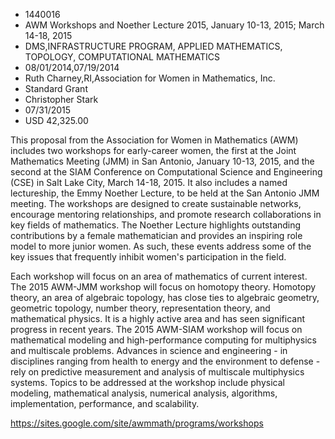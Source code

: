 
* 1440016
* AWM Workshops and Noether Lecture 2015, January 10-13, 2015; March 14-18, 2015
* DMS,INFRASTRUCTURE PROGRAM, APPLIED MATHEMATICS, TOPOLOGY, COMPUTATIONAL MATHEMATICS
* 08/01/2014,07/19/2014
* Ruth Charney,RI,Association for Women in Mathematics, Inc.
* Standard Grant
* Christopher Stark
* 07/31/2015
* USD 42,325.00

This proposal from the Association for Women in Mathematics (AWM) includes two
workshops for early-career women, the first at the Joint Mathematics Meeting
(JMM) in San Antonio, January 10-13, 2015, and the second at the SIAM Conference
on Computational Science and Engineering (CSE) in Salt Lake City, March 14-18,
2015. It also includes a named lectureship, the Emmy Noether Lecture, to be held
at the San Antonio JMM meeting. The workshops are designed to create sustainable
networks, encourage mentoring relationships, and promote research collaborations
in key fields of mathematics. The Noether Lecture highlights outstanding
contributions by a female mathematician and provides an inspiring role model to
more junior women. As such, these events address some of the key issues that
frequently inhibit women's participation in the field.

Each workshop will focus on an area of mathematics of current interest. The
2015 AWM-JMM workshop will focus on homotopy theory. Homotopy theory, an area of
algebraic topology, has close ties to algebraic geometry, geometric topology,
number theory, representation theory, and mathematical physics. It is a highly
active area and has seen significant progress in recent years. The 2015 AWM-SIAM
workshop will focus on mathematical modeling and high-performance computing for
multiphysics and multiscale problems. Advances in science and engineering - in
disciplines ranging from health to energy and the environment to defense - rely
on predictive measurement and analysis of multiscale multiphysics systems.
Topics to be addressed at the workshop include physical modeling, mathematical
analysis, numerical analysis, algorithms, implementation, performance, and
scalability.

https://sites.google.com/site/awmmath/programs/workshops
